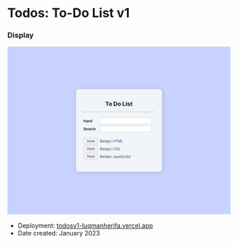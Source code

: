 # Todos: To-Do List v1

### Display
![Display](https://raw.githubusercontent.com/luqmanherifa/luqman-herifa-personal-portfolio-v2/main/public/works/todosv1.png)

- Deployment: [todosv1-luqmanherifa.vercel.app](https://todosv1-luqmanherifa.vercel.app)
- Date created: January 2023

